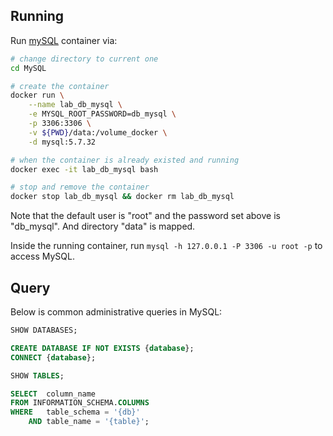 
## Running

Run [mySQL](https://hub.docker.com/_/mysql) container via:

```sh
# change directory to current one
cd MySQL

# create the container
docker run \
    --name lab_db_mysql \
    -e MYSQL_ROOT_PASSWORD=db_mysql \
    -p 3306:3306 \
    -v ${PWD}/data:/volume_docker \
    -d mysql:5.7.32

# when the container is already existed and running
docker exec -it lab_db_mysql bash

# stop and remove the container
docker stop lab_db_mysql && docker rm lab_db_mysql
```

Note that the default user is "root" and the password set above is "db_mysql". And directory "data" is mapped.

Inside the running container, run `mysql -h 127.0.0.1 -P 3306 -u root -p` to access MySQL.


## Query

Below is common administrative queries in MySQL:

```sql
SHOW DATABASES;

CREATE DATABASE IF NOT EXISTS {database};
CONNECT {database};

SHOW TABLES;

SELECT  column_name
FROM INFORMATION_SCHEMA.COLUMNS
WHERE   table_schema = '{db}'
    AND table_name = '{table}';
```
